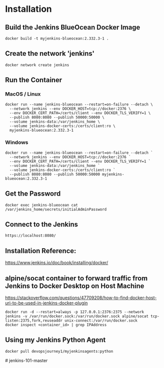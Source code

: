 # Installation

## Build the Jenkins BlueOcean Docker Image

```
docker build -t myjenkins-blueocean:2.332.3-1 .
```

## Create the network 'jenkins'

```
docker network create jenkins
```

## Run the Container

### MacOS / Linux

```
docker run --name jenkins-blueocean --restart=on-failure --detach \
  --network jenkins --env DOCKER_HOST=tcp://docker:2376 \
  --env DOCKER_CERT_PATH=/certs/client --env DOCKER_TLS_VERIFY=1 \
  --publish 8080:8080 --publish 50000:50000 \
  --volume jenkins-data:/var/jenkins_home \
  --volume jenkins-docker-certs:/certs/client:ro \
  myjenkins-blueocean:2.332.3-1
```

### Windows

```
docker run --name jenkins-blueocean --restart=on-failure --detach `
  --network jenkins --env DOCKER_HOST=tcp://docker:2376 `
  --env DOCKER_CERT_PATH=/certs/client --env DOCKER_TLS_VERIFY=1 `
  --volume jenkins-data:/var/jenkins_home `
  --volume jenkins-docker-certs:/certs/client:ro `
  --publish 8080:8080 --publish 50000:50000 myjenkins-blueocean:2.332.3-1
```

## Get the Password

```
docker exec jenkins-blueocean cat /var/jenkins_home/secrets/initialAdminPassword
```

## Connect to the Jenkins

```
https://localhost:8080/
```

## Installation Reference:

https://www.jenkins.io/doc/book/installing/docker/

## alpine/socat container to forward traffic from Jenkins to Docker Desktop on Host Machine

https://stackoverflow.com/questions/47709208/how-to-find-docker-host-uri-to-be-used-in-jenkins-docker-plugin

```
docker run -d --restart=always -p 127.0.0.1:2376:2375 --network jenkins -v /var/run/docker.sock:/var/run/docker.sock alpine/socat tcp-listen:2375,fork,reuseaddr unix-connect:/var/run/docker.sock
docker inspect <container_id> | grep IPAddress
```

## Using my Jenkins Python Agent

```
docker pull devopsjourney1/myjenkinsagents:python
```
#   j e n k i n s - 1 0 1 - m a s t e r  
 